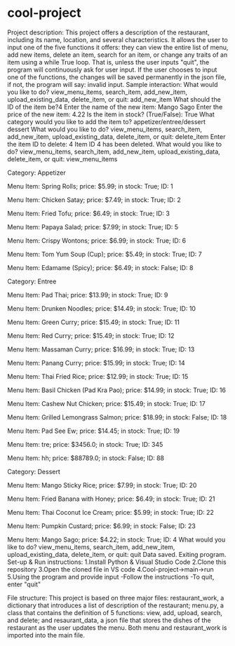 # cool-project
Project description: 
This project offers a description of the restaurant, including its name, location, and several characteristics. It allows the user to input one of the five functions it offers: they can view the entire list of menu, add new items, delete an item, search for an item, or change any traits of an item using a while True loop. That is, unless the user inputs "quit", the program will continuously ask for user input. If the user chooses to input one of the functions, the changes will be saved permanently in the json file, if not, the program will say: invalid input. 
Sample interaction:
What would you like to do? view_menu_items, search_item, add_new_item, upload_existing_data, delete_item, or quit: add_new_item
What should the ID of the item be?4
Enter the name of the new item: Mango Sago
Enter the price of the new item: 4.22
Is the item in stock? (True/False): True
What category would you like to add the item to? appetizer/entree/dessert dessert
What would you like to do? view_menu_items, search_item, add_new_item, upload_existing_data, delete_item, or quit: delete_item
Enter the item ID to delete: 4
Item ID 4 has been deleted.
What would you like to do? view_menu_items, search_item, add_new_item, upload_existing_data, delete_item, or quit: view_menu_items

Category: Appetizer

Menu Item: Spring Rolls; price: $5.99; in stock: True; ID: 1

Menu Item: Chicken Satay; price: $7.49; in stock: True; ID: 2

Menu Item: Fried Tofu; price: $6.49; in stock: True; ID: 3

Menu Item: Papaya Salad; price: $7.99; in stock: True; ID: 5

Menu Item: Crispy Wontons; price: $6.99; in stock: True; ID: 6

Menu Item: Tom Yum Soup (Cup); price: $5.49; in stock: True; ID: 7

Menu Item: Edamame (Spicy); price: $6.49; in stock: False; ID: 8

Category: Entree

Menu Item: Pad Thai; price: $13.99; in stock: True; ID: 9

Menu Item: Drunken Noodles; price: $14.49; in stock: True; ID: 10

Menu Item: Green Curry; price: $15.49; in stock: True; ID: 11

Menu Item: Red Curry; price: $15.49; in stock: True; ID: 12

Menu Item: Massaman Curry; price: $16.99; in stock: True; ID: 13

Menu Item: Panang Curry; price: $15.99; in stock: True; ID: 14

Menu Item: Thai Fried Rice; price: $12.99; in stock: True; ID: 15

Menu Item: Basil Chicken (Pad Kra Pao); price: $14.99; in stock: True; ID: 16

Menu Item: Cashew Nut Chicken; price: $15.49; in stock: True; ID: 17

Menu Item: Grilled Lemongrass Salmon; price: $18.99; in stock: False; ID: 18

Menu Item: Pad See Ew; price: $14.45; in stock: True; ID: 19

Menu Item: tre; price: $3456.0; in stock: True; ID: 345

Menu Item: hh; price: $88789.0; in stock: False; ID: 88

Category: Dessert

Menu Item: Mango Sticky Rice; price: $7.99; in stock: True; ID: 20

Menu Item: Fried Banana with Honey; price: $6.49; in stock: True; ID: 21

Menu Item: Thai Coconut Ice Cream; price: $5.99; in stock: True; ID: 22

Menu Item: Pumpkin Custard; price: $6.99; in stock: False; ID: 23

Menu Item: Mango Sago; price: $4.22; in stock: True; ID: 4
What would you like to do? view_menu_items, search_item, add_new_item, upload_existing_data, delete_item, or quit: quit
Data saved. Exiting program.
Set-up & Run instructions:
1.Install Python & Visual Studio Code 
2.Clone this repository 
3.Open the cloned file in VS code 
4.Cool-project->main->run
5.Using the program and provide input
    -Follow the instructions 
    -To quit, enter "quit"

File structure: 
This project is based on three major files: restaurant_work, a dictionary that introduces a list of description of the restaurant; menu.py, a class that contains the definition of 5 functions: view, add, upload, search, and delete; and resaurant_data, a json file that stores the dishes of the restaurant as the user updates the menu. Both menu and restaurant_work is imported into the main file. 